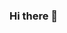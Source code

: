 ### Hi there 👋

<!--
**adityaap55/adityaap55** is a ✨ _special_ ✨ repository because its `README.md` (this file) appears on your GitHub profile.

Here are some ideas to get you started:

- 🔭 I’m currently working on ...
- 🌱 I’m currently learning ... Data Structures,Android Development
- 👯 I’m looking to collaborate on ...
- 🤔 I’m looking for help with ...
- 💬 Ask me about ...Algorithms,C++,JAVA
- 📫 How to reach me: ...
- 😄 Pronouns: ...
- ⚡ Fun fact: ...
-->

